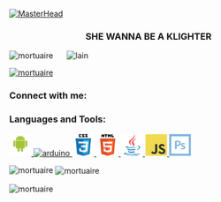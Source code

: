 [![MasterHead](https://th.bing.com/th/id/OIP.cBfEsyihxmppiMHDuMMzhQHaDI?pid=ImgDet&rs=1)](https://www.google.fr)

<h3 align="center">SHE WANNA BE A KLIGHTER</h3>

<img align="right" alt="lain" width="400" src="https://th.bing.com/th/id/R.fe0bf099c9c601b03858bd986fe9f5e2?rik=V8GrDVPZ21knkw&pid=ImgRaw&r=0">

<p align="left"> <img src="https://komarev.com/ghpvc/?username=mortuaire&label=Profile%20views&color=0e75b6&style=flat" alt="mortuaire" /> </p>

<p align="left"> <a href="https://github.com/ryo-ma/github-profile-trophy"><img src="https://github-profile-trophy.vercel.app/?username=mortuaire" alt="mortuaire" /></a> </p>

<h3 align="left">Connect with me:</h3>
<p align="left">
</p>

<h3 align="left">Languages and Tools:</h3>
<p align="left"> <a href="https://developer.android.com" target="_blank" rel="noreferrer"> <img src="https://raw.githubusercontent.com/devicons/devicon/master/icons/android/android-original-wordmark.svg" alt="android" width="40" height="40"/> </a> <a href="https://www.arduino.cc/" target="_blank" rel="noreferrer"> <img src="https://cdn.worldvectorlogo.com/logos/arduino-1.svg" alt="arduino" width="40" height="40"/> </a> <a href="https://www.w3schools.com/css/" target="_blank" rel="noreferrer"> <img src="https://raw.githubusercontent.com/devicons/devicon/master/icons/css3/css3-original-wordmark.svg" alt="css3" width="40" height="40"/> </a> <a href="https://www.w3.org/html/" target="_blank" rel="noreferrer"> <img src="https://raw.githubusercontent.com/devicons/devicon/master/icons/html5/html5-original-wordmark.svg" alt="html5" width="40" height="40"/> </a> <a href="https://www.java.com" target="_blank" rel="noreferrer"> <img src="https://raw.githubusercontent.com/devicons/devicon/master/icons/java/java-original.svg" alt="java" width="40" height="40"/> </a> <a href="https://developer.mozilla.org/en-US/docs/Web/JavaScript" target="_blank" rel="noreferrer"> <img src="https://raw.githubusercontent.com/devicons/devicon/master/icons/javascript/javascript-original.svg" alt="javascript" width="40" height="40"/> </a> <a href="https://www.photoshop.com/en" target="_blank" rel="noreferrer"> <img src="https://raw.githubusercontent.com/devicons/devicon/master/icons/photoshop/photoshop-line.svg" alt="photoshop" width="40" height="40"/> </a> </p>

<p><img align="left" src="https://github-readme-stats.vercel.app/api/top-langs?username=mortuaire&show_icons=true&locale=en&layout=compact" alt="mortuaire" /></p>

<p>&nbsp;<img align="center" src="https://github-readme-stats.vercel.app/api?username=mortuaire&show_icons=true&locale=en" alt="mortuaire" /></p>

<p><img align="center" src="https://github-readme-streak-stats.herokuapp.com/?user=mortuaire&" alt="mortuaire" /></p>
